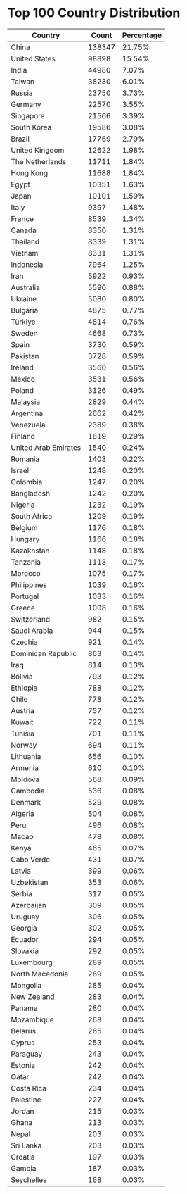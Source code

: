 # Top 100 Country Distribution
| Country | Count | Percentage |
|----|----|----|
| China | 138347 | 21.75% |
| United States | 98898 | 15.54% |
| India | 44980 | 7.07% |
| Taiwan | 38230 | 6.01% |
| Russia | 23750 | 3.73% |
| Germany | 22570 | 3.55% |
| Singapore | 21566 | 3.39% |
| South Korea | 19586 | 3.08% |
| Brazil | 17769 | 2.79% |
| United Kingdom | 12622 | 1.98% |
| The Netherlands | 11711 | 1.84% |
| Hong Kong | 11688 | 1.84% |
| Egypt | 10351 | 1.63% |
| Japan | 10101 | 1.59% |
| Italy | 9397 | 1.48% |
| France | 8539 | 1.34% |
| Canada | 8350 | 1.31% |
| Thailand | 8339 | 1.31% |
| Vietnam | 8331 | 1.31% |
| Indonesia | 7964 | 1.25% |
| Iran | 5922 | 0.93% |
| Australia | 5590 | 0.88% |
| Ukraine | 5080 | 0.80% |
| Bulgaria | 4875 | 0.77% |
| Türkiye | 4814 | 0.76% |
| Sweden | 4668 | 0.73% |
| Spain | 3730 | 0.59% |
| Pakistan | 3728 | 0.59% |
| Ireland | 3560 | 0.56% |
| Mexico | 3531 | 0.56% |
| Poland | 3126 | 0.49% |
| Malaysia | 2829 | 0.44% |
| Argentina | 2662 | 0.42% |
| Venezuela | 2389 | 0.38% |
| Finland | 1819 | 0.29% |
| United Arab Emirates | 1540 | 0.24% |
| Romania | 1403 | 0.22% |
| Israel | 1248 | 0.20% |
| Colombia | 1247 | 0.20% |
| Bangladesh | 1242 | 0.20% |
| Nigeria | 1232 | 0.19% |
| South Africa | 1209 | 0.19% |
| Belgium | 1176 | 0.18% |
| Hungary | 1166 | 0.18% |
| Kazakhstan | 1148 | 0.18% |
| Tanzania | 1113 | 0.17% |
| Morocco | 1075 | 0.17% |
| Philippines | 1039 | 0.16% |
| Portugal | 1033 | 0.16% |
| Greece | 1008 | 0.16% |
| Switzerland | 982 | 0.15% |
| Saudi Arabia | 944 | 0.15% |
| Czechia | 921 | 0.14% |
| Dominican Republic | 863 | 0.14% |
| Iraq | 814 | 0.13% |
| Bolivia | 793 | 0.12% |
| Ethiopia | 788 | 0.12% |
| Chile | 778 | 0.12% |
| Austria | 757 | 0.12% |
| Kuwait | 722 | 0.11% |
| Tunisia | 701 | 0.11% |
| Norway | 694 | 0.11% |
| Lithuania | 656 | 0.10% |
| Armenia | 610 | 0.10% |
| Moldova | 568 | 0.09% |
| Cambodia | 536 | 0.08% |
| Denmark | 529 | 0.08% |
| Algeria | 504 | 0.08% |
| Peru | 496 | 0.08% |
| Macao | 478 | 0.08% |
| Kenya | 465 | 0.07% |
| Cabo Verde | 431 | 0.07% |
| Latvia | 399 | 0.06% |
| Uzbekistan | 353 | 0.06% |
| Serbia | 317 | 0.05% |
| Azerbaijan | 309 | 0.05% |
| Uruguay | 306 | 0.05% |
| Georgia | 302 | 0.05% |
| Ecuador | 294 | 0.05% |
| Slovakia | 292 | 0.05% |
| Luxembourg | 289 | 0.05% |
| North Macedonia | 289 | 0.05% |
| Mongolia | 285 | 0.04% |
| New Zealand | 283 | 0.04% |
| Panama | 280 | 0.04% |
| Mozambique | 268 | 0.04% |
| Belarus | 265 | 0.04% |
| Cyprus | 253 | 0.04% |
| Paraguay | 243 | 0.04% |
| Estonia | 242 | 0.04% |
| Qatar | 242 | 0.04% |
| Costa Rica | 234 | 0.04% |
| Palestine | 227 | 0.04% |
| Jordan | 215 | 0.03% |
| Ghana | 213 | 0.03% |
| Nepal | 203 | 0.03% |
| Sri Lanka | 203 | 0.03% |
| Croatia | 197 | 0.03% |
| Gambia | 187 | 0.03% |
| Seychelles | 168 | 0.03% |
